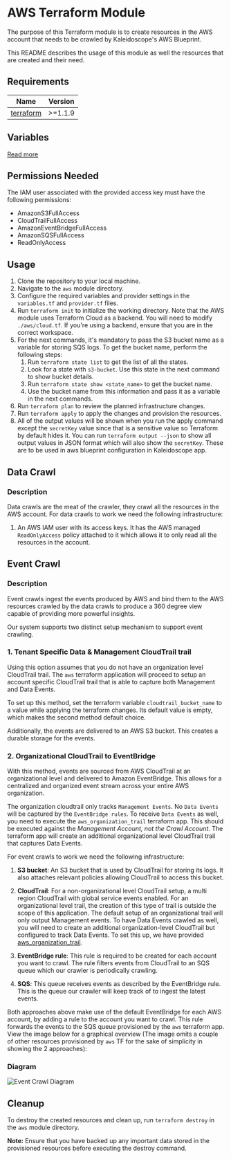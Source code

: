 # AWS Terraform Module

The purpose of this Terraform module is to create resources in the AWS account that needs to be crawled by Kaleidoscope's AWS Blueprint.

This README describes the usage of this module as well the resources that are created and their need.

## Requirements

| Name | Version |
|------|---------|
| <a name="requirement_terraform"></a> [terraform](#requirement\_terraform) | >=1.1.9 |

## Variables

[Read more](vars.md)

## Permissions Needed

The IAM user associated with the provided access key must have the following permissions:

- AmazonS3FullAccess
- CloudTrailFullAccess
- AmazonEventBridgeFullAccess
- AmazonSQSFullAccess
- ReadOnlyAccess

## Usage

1. Clone the repository to your local machine.
2. Navigate to the `aws` module directory.
3. Configure the required variables and provider settings in the `variables.tf` and `provider.tf` files.
4. Run `terraform init` to initialize the working directory. Note that the AWS module uses Terraform Cloud as a backend. You will need to modify `./aws/cloud.tf`. If you're using a backend, ensure that you are in the correct workspace.
5. For the next commands, it's mandatory to pass the S3 bucket name as a variable for storing SQS logs. To get the bucket name, perform the following steps:
    1. Run `terraform state list` to get the list of all the states.
    2. Look for a state with `s3-bucket`. Use this state in the next command to show bucket details.
    3. Run `terraform state show <state_name>` to get the bucket name.
    4. Use the bucket name from this information and pass it as a variable in the next commands.
6. Run `terraform plan` to review the planned infrastructure changes.
7. Run `terraform apply` to apply the changes and provision the resources.
8. All of the output values will be shown when you run the apply command except the ```secretKey``` value since that is a sensitive value so Terraform by default hides it. You can run ```terraform output --json``` to show all output values in JSON format which will also show the ```secretKey```. These are to be used in aws blueprint configuration in Kaleidoscope app.

## Data Crawl

### Description

Data crawls are the meat of the crawler, they crawl all the resources in the AWS account. For data crawls to work we need the following infrastructure:

1. An AWS IAM user with its access keys. It has the AWS managed `ReadOnlyAccess` policy attached to it which allows it to only read all the resources in the account.


## Event Crawl

### Description

Event crawls ingest the events produced by AWS and bind them to the AWS resources crawled by the data crawls to produce a 360 degree view capable of providing more powerful insights. 

Our system supports two distinct setup mechanism to support event crawling.

### 1. Tenant Specific Data & Management CloudTrail trail

Using this option assumes that you do not have an organization level CloudTrail trail. The `aws` terraform application will proceed to setup an account specific CloudTrail trail that is able to capture both Management and Data Events.

To set up this method, set the terraform variable `cloudtrail_bucket_name` to a value while applying the terraform changes. Its default value is empty, which makes the second method default choice.

Additionally, the events are delivered to an AWS S3 bucket. This creates a durable storage for the events.

### 2. Organizational CloudTrail to EventBridge

With this method, events are sourced from AWS CloudTrail at an organizational level and delivered to Amazon EventBridge. This allows for a centralized and organized event stream across your entire AWS organization.

The organization cloudtrail only tracks `Management Events`. No `Data Events` will be captured by the `EventBridge rules`. To receive `Data Events` as well, you need to execute the `aws_organization_trail` terraform app. This should be executed against the *Management Account, not the Crawl Account*. The terraform app will create an additional organizational level CloudTrail trail that captures Data Events.

For event crawls to work we need the following infrastructure:

1. **S3 bucket**: An S3 bucket that is used by CloudTrail for storing its logs. It also attaches relevant policies allowing CloudTrail to access this bucket. 

2. **CloudTrail**: For a non-organizational level CloudTrail setup, a multi region CloudTrail with global service events enabled. For an organizational level trail, the creation of this type of trail is outside the scope of this application. The default setup of an organizational trail will only output Management events. To have Data Events crawled as well, you will need to create an additional organization-level CloudTrail but configured to track Data Events. To set this up, we have provided [aws_organization_trail](./aws_organization_trail).

3. **EventBridge rule**: This rule is required to be created for each account you want to crawl. The rule filters events from CloudTrail to an SQS queue which our crawler is periodically crawling.

4. **SQS**: This queue receives events as described by the EventBridge rule. This is the queue our crawler will keep track of to ingest the latest events.

Both approaches above make use of the default EventBridge for each AWS account, by adding a rule to the account you want to crawl. This rule forwards the events to the SQS queue provisioned by the `aws` terraform app. View the image below for a graphical overview (The image omits a couple of other resources provisioned by `aws` TF for the sake of simplicity in showing the 2 approaches):

### Diagram

![Event Crawl Diagram](https://github.com/Kaleidoscope-Inc/blueprint-configurator/assets/2979095/18ee9d76-c8c2-4871-984c-4e15133fae58)


## Cleanup

To destroy the created resources and clean up, run `terraform destroy` in the `aws` module directory.

**Note:** Ensure that you have backed up any important data stored in the provisioned resources before executing the destroy command.







